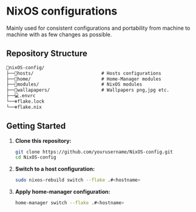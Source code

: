 # NixOS configurations
Mainly used for consistent configurations and portability from machine to machine with as few changes as possible.

## Repository Structure

```md
📂nixOS-config/
├──📁hosts/                         # Hosts configurations
├──📁home/                          # Home-Manager modules
├──📁modules/                       # NixOS modules
├──📁wallapapers/                   # Wallpapers png,jpg etc.
├──💻.envrc
└──❄️flake.lock
└──❄️flake.nix
```

## Getting Started

1. **Clone this repository:**
   ```sh
   git clone https://github.com/yourusername/NixOS-config.git
   cd NixOS-config
   ```

2. **Switch to a host configuration:**
   ```sh
   sudo nixos-rebuild switch --flake .#<hostname>
   ```

3. **Apply home-manager configuration:**
   ```sh
   home-manager switch --flake .#<hostname>
   ```